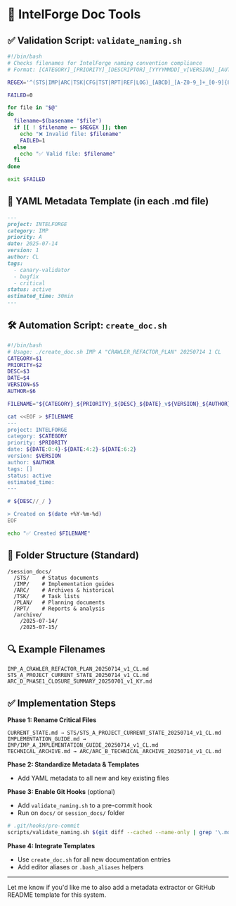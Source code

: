 # 📁 IntelForge Doc Tools

## ✅ Validation Script: `validate_naming.sh`

```bash
#!/bin/bash
# Checks filenames for IntelForge naming convention compliance
# Format: [CATEGORY]_[PRIORITY]_[DESCRIPTOR]_[YYYYMMDD]_v[VERSION]_[AUTHOR].md

REGEX='^(STS|IMP|ARC|TSK|CFG|TST|RPT|REF|LOG)_[ABCD]_[A-Z0-9_]+_[0-9]{8}_v[0-9]+_[A-Z]{2}\.md$'

FAILED=0

for file in "$@"
do
  filename=$(basename "$file")
  if [[ ! $filename =~ $REGEX ]]; then
    echo "❌ Invalid file: $filename"
    FAILED=1
  else
    echo "✅ Valid file: $filename"
  fi
done

exit $FAILED
```

## 🧩 YAML Metadata Template (in each .md file)

```markdown
---
project: INTELFORGE
category: IMP
priority: A
date: 2025-07-14
version: 1
author: CL
tags:
  - canary-validator
  - bugfix
  - critical
status: active
estimated_time: 30min
---
```

## 🛠️ Automation Script: `create_doc.sh`

```bash
#!/bin/bash
# Usage: ./create_doc.sh IMP A "CRAWLER_REFACTOR_PLAN" 20250714 1 CL
CATEGORY=$1
PRIORITY=$2
DESC=$3
DATE=$4
VERSION=$5
AUTHOR=$6

FILENAME="${CATEGORY}_${PRIORITY}_${DESC}_${DATE}_v${VERSION}_${AUTHOR}.md"

cat <<EOF > $FILENAME
---
project: INTELFORGE
category: $CATEGORY
priority: $PRIORITY
date: ${DATE:0:4}-${DATE:4:2}-${DATE:6:2}
version: $VERSION
author: $AUTHOR
tags: []
status: active
estimated_time: 
---

# ${DESC//_/ }

> Created on $(date +%Y-%m-%d)
EOF

echo "✅ Created $FILENAME"
```

## 📁 Folder Structure (Standard)

```
/session_docs/
  /STS/    # Status documents
  /IMP/    # Implementation guides
  /ARC/    # Archives & historical
  /TSK/    # Task lists
  /PLAN/   # Planning documents
  /RPT/    # Reports & analysis
  /archive/
    /2025-07-14/
    /2025-07-15/
```

## 🔍 Example Filenames

```
IMP_A_CRAWLER_REFACTOR_PLAN_20250714_v1_CL.md
STS_A_PROJECT_CURRENT_STATE_20250714_v1_CL.md
ARC_D_PHASE1_CLOSURE_SUMMARY_20250701_v1_KY.md
```

## ✅ Implementation Steps

**Phase 1: Rename Critical Files**
```
CURRENT_STATE.md → STS/STS_A_PROJECT_CURRENT_STATE_20250714_v1_CL.md
IMPLEMENTATION_GUIDE.md → IMP/IMP_A_IMPLEMENTATION_GUIDE_20250714_v1_CL.md
TECHNICAL_ARCHIVE.md → ARC/ARC_B_TECHNICAL_ARCHIVE_20250714_v1_CL.md
```

**Phase 2: Standardize Metadata & Templates**
- Add YAML metadata to all new and key existing files

**Phase 3: Enable Git Hooks** (optional)
- Add `validate_naming.sh` to a pre-commit hook
- Run on `docs/` or `session_docs/` folder

```bash
# .git/hooks/pre-commit
scripts/validate_naming.sh $(git diff --cached --name-only | grep '\.md$')
```

**Phase 4: Integrate Templates**
- Use `create_doc.sh` for all new documentation entries
- Add editor aliases or `.bash_aliases` helpers

---

Let me know if you'd like me to also add a metadata extractor or GitHub README template for this system.
